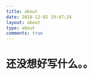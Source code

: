 ```yaml
---
title: about
date: 2018-12-02 19:47:24
layout: about
type: about
comments: true
---
```


# 还没想好写什么。。
<br/>